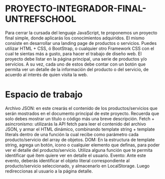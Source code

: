# PROYECTO-INTEGRADOR-FINAL-UNTREFSCHOOL
Para cerrar la cursada del lenguaje JavaScript, te proponemos un proyecto final simple, donde aplicarás los conocimientos adquiridos.
El mismo consiste en desarrollar una landing page de productos o servicios.
Puedes utilizar HTML + CSS, ó BootStrap, o cualquier otro Framework CSS con el cual te sientas más a gusto, para hacer el trabajo de diseño web.
El proyecto debe listar en la página principal, una serie de productos y/o servicios. A su vez, cada uno de estos debe contar con un botón que permita
ver un detalle de la información del producto o del servicio, de acuerdo al interés de quien visita la web.

# Espacio de trabajo
Archivo JSON: en este crearás el contenido de los productos/servicios que serán mostrados en el documento principal de este proyecto. Recuerda que solo debes mostrar un título o código más una breve descripción.
Fetch + asincronismo: utilizarás la API fetch para leer el contenido del archivo JSON, y armar el HTML dinámico, combinando template string + template literals dentro de una función la cual recibe como parámetro cada
producto/servicio del array de objetos.
DOM: En la estructura de template string, agrega un botón, icono o cualquier elemento que definas, para poder ver el detalle del producto/servicio. Utiliza alguna función que te permita identificar qué ítem quiere ver en
detalle el usuario.
Evento: Ante este evento, deberás identificar el objeto literal correspondiente al producto/servicio seleccionado, y almacenarlo en LocalStorage. Luego redireccionas al usuario a la página detalle.
